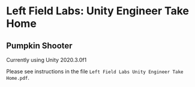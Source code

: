 # Left Field Labs: Unity Engineer Take Home

## Pumpkin Shooter

Currently using Unity 2020.3.0f1

Please see instructions in the file `Left Field Labs Unity Engineer Take Home.pdf`.
